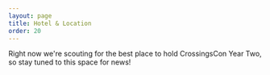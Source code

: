 ```yaml
---
layout: page
title: Hotel & Location
order: 20
---
```


Right now we're scouting for the best place to hold CrossingsCon Year Two, so stay tuned to this space for news!

